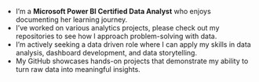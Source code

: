 - I’m a **Microsoft Power BI Certified Data Analyst** who enjoys documenting her learning journey.
- I’ve worked on various analytics projects, please check out my repositories to see how I approach problem-solving with data.
- I’m actively seeking a data driven role where I can apply my skills in data analysis, dashboard development, and data storytelling.
-  My GitHub showcases hands-on projects that demonstrate my ability to turn raw data into meaningful insights.

<!---
Akriti-Shukla/Akriti-Shukla is a ✨ special ✨ repository because its `README.md` (this file) appears on your GitHub profile.
You can click the Preview link to take a look at your changes.
--->
